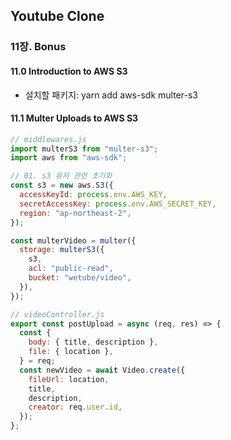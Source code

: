 ## Youtube Clone

### 11장. Bonus

#### 11.0 Introduction to AWS S3

- 설치할 패키지: yarn add aws-sdk multer-s3

#### 11.1 Multer Uploads to AWS S3

```javascript
// middlewares.js
import multerS3 from "multer-s3";
import aws from "aws-sdk";

// 01. s3 유저 관련 초기화
const s3 = new aws.S3({
  accessKeyId: process.env.AWS_KEY,
  secretAccessKey: process.env.AWS_SECRET_KEY,
  region: "ap-northeast-2",
});

const multerVideo = multer({
  storage: multerS3({
    s3,
    acl: "public-read",
    bucket: "wetube/video",
  }),
});
```

```javascript
// videoController.js
export const postUpload = async (req, res) => {
  const {
    body: { title, description },
    file: { location },
  } = req;
  const newVideo = await Video.create({
    fileUrl: location,
    title,
    description,
    creator: req.user.id,
  });
};
```
